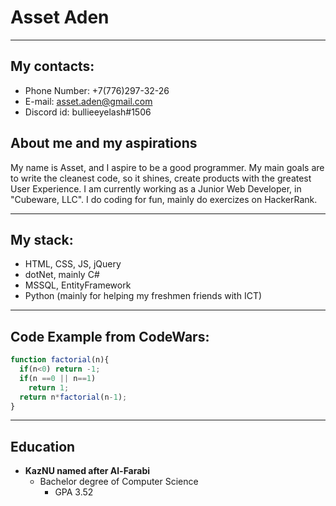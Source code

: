 # Asset Aden
---
## My contacts:

* Phone Number: +7(776)297-32-26
* E-mail: asset.aden@gmail.com
* Discord id: bullieeyelash#1506

## About me and my aspirations

My name is Asset, and I aspire to be a good programmer. My main goals are to write the cleanest code, so it shines, create products with the greatest User Experience. I am currently working as a Junior Web Developer, in "Cubeware, LLC". I do coding for fun, mainly do exercizes on HackerRank.

---

## My stack:

* HTML, CSS, JS, jQuery
* dotNet, mainly C#
* MSSQL, EntityFramework
* Python (mainly for helping my freshmen friends with ICT)

---

## Code Example from CodeWars:

```Javascript
function factorial(n){
  if(n<0) return -1;
  if(n ==0 || n==1)
    return 1;
  return n*factorial(n-1);
}
``` 

---

## Education

* **KazNU named after Al-Farabi**
  + Bachelor degree of Computer Science
    + GPA 3.52
